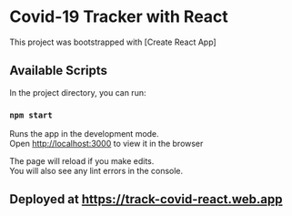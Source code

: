 # Covid-19 Tracker with React

This project was bootstrapped with [Create React App]

## Available Scripts

In the project directory, you can run:

### `npm start`

Runs the app in the development mode.<br />
Open [http://localhost:3000](http://localhost:3000) to view it in the browser

The page will reload if you make edits.<br />
You will also see any lint errors in the console.

## Deployed at https://track-covid-react.web.app
